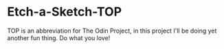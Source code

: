 # Etch-a-Sketch-TOP
TOP is an abbreviation for The Odin Project, in this project I'll be doing yet another fun thing. Do what you love!
